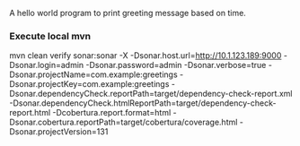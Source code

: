 A hello world program to print greeting message based on time.

### Execute local mvn
mvn clean verify sonar:sonar -X -Dsonar.host.url=http://10.1.123.189:9000 -Dsonar.login=admin -Dsonar.password=admin -Dsonar.verbose=true -Dsonar.projectName=com.example:greetings -Dsonar.projectKey=com.example:greetings -Dsonar.dependencyCheck.reportPath=target/dependency-check-report.xml -Dsonar.dependencyCheck.htmlReportPath=target/dependency-check-report.html -Dcobertura.report.format=html -Dsonar.cobertura.reportPath=target/cobertura/coverage.html -Dsonar.projectVersion=131

